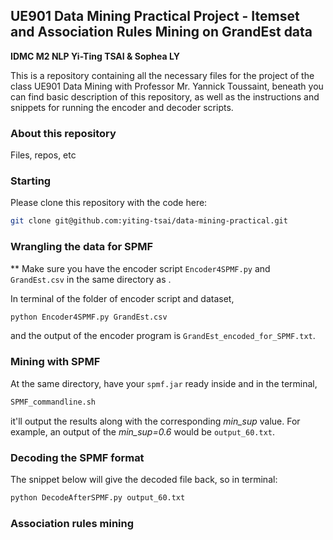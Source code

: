 ## UE901 Data Mining Practical Project - Itemset and Association Rules Mining on GrandEst data
**IDMC M2 NLP Yi-Ting TSAI & Sophea LY**

This is a repository containing all the necessary files for the project of the class UE901 Data Mining with Professor Mr. Yannick Toussaint, beneath you can find basic description of this repository, as well as the instructions and snippets for running the encoder and decoder scripts. 

### About this repository
Files, repos, etc

### Starting
Please clone this repository with the code here:

```bash
git clone git@github.com:yiting-tsai/data-mining-practical.git
```

### Wrangling the data for SPMF
** Make sure you have the encoder script ```Encoder4SPMF.py``` and ```GrandEst.csv``` in the same directory as .

In terminal of the folder of encoder script and dataset, 
```bash
python Encoder4SPMF.py GrandEst.csv
```
and the output of the encoder program is ```GrandEst_encoded_for_SPMF.txt```.

### Mining with SPMF
At the same directory, have your ```spmf.jar``` ready inside and in the terminal,
```bash
SPMF_commandline.sh
```
it'll output the results along with the corresponding *min_sup* value. 
For example, an output of the *min_sup=0.6* would be ```output_60.txt```. 

### Decoding the SPMF format
The snippet below will give the decoded file back, so in terminal:
```bash
python DecodeAfterSPMF.py output_60.txt
```
### Association rules mining

